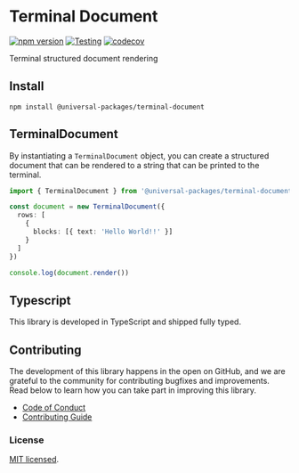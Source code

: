 # Terminal Document

[![npm version](https://badge.fury.io/js/@universal-packages%2Fterminal-document.svg)](https://www.npmjs.com/package/@universal-packages/terminal-document)
[![Testing](https://github.com/universal-packages/universal-terminal-document/actions/workflows/testing.yml/badge.svg)](https://github.com/universal-packages/universal-terminal-document/actions/workflows/testing.yml)
[![codecov](https://codecov.io/gh/universal-packages/universal-terminal-document/branch/main/graph/badge.svg?token=CXPJSN8IGL)](https://codecov.io/gh/universal-packages/universal-terminal-document)

Terminal structured document rendering

## Install

```shell
npm install @universal-packages/terminal-document
```

## TerminalDocument

By instantiating a `TerminalDocument` object, you can create a structured document that can be rendered to a string that can be printed to the terminal.

```typescript
import { TerminalDocument } from '@universal-packages/terminal-document'

const document = new TerminalDocument({
  rows: [
    {
      blocks: [{ text: 'Hello World!!' }]
    }
  ]
})

console.log(document.render())
```

## Typescript

This library is developed in TypeScript and shipped fully typed.

## Contributing

The development of this library happens in the open on GitHub, and we are grateful to the community for contributing bugfixes and improvements. Read below to learn how you can take part in improving this library.

- [Code of Conduct](./CODE_OF_CONDUCT.md)
- [Contributing Guide](./CONTRIBUTING.md)

### License

[MIT licensed](./LICENSE).

```

```
